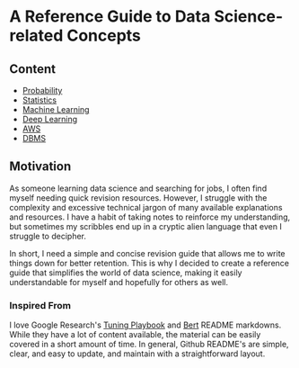 # A Reference Guide to Data Science-related Concepts
## Content
* [Probability](https://github.com/nvmcr/DataScience_HandBook/tree/main/Probability)
* [Statistics](https://github.com/nvmcr/DataScience_HandBook/tree/main/Statistics)
* [Machine Learning](https://github.com/nvmcr/DataScience_HandBook/tree/main/Machine_Learning)
* [Deep Learning](https://github.com/nvmcr/DataScience_HandBook/tree/main/Deep_Learning)
* [AWS](https://github.com/nvmcr/DataScience_HandBook/tree/main/AWS)
* [DBMS](https://github.com/nvmcr/DataScience_HandBook/tree/main/DBMS)
## Motivation
As someone learning data science and searching for jobs, I often find myself needing quick revision resources. However, I struggle with the complexity and excessive technical jargon of many available explanations and resources. I have a habit of taking notes to reinforce my understanding, but sometimes my scribbles end up in a cryptic alien language that even I struggle to decipher.

In short, I need a simple and concise revision guide that allows me to write things down for better retention. This is why I decided to create a reference guide that simplifies the world of data science, making it easily understandable for myself and hopefully for others as well.
### Inspired From
I love Google Research's [Tuning Playbook](https://github.com/google-research/tuning_playbook) and [Bert](https://github.com/google-research/bert) README markdowns. While they have a lot of content available, the material can be easily covered in a short amount of time. In general, Github README's are simple, clear, and easy to update, and maintain with a straightforward layout.
